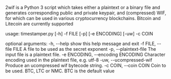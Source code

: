 2wif is a Python 3 script which takes either a plaintext or
a binary file and generates corresponding public and private 
keypair, and (compressed) WIF, for which can be used in
various cryptocurrency blockchains.
Bitcoin and Litecoin are currently supported


usage: timestamper.py [-h] -f FILE [-p] [-e ENCODING] [-uw] -c COIN

optional arguments:
  -h, --help            show this help message and exit
  -f FILE, --file FILE  A file to be used as the secret exponent
  -p, --plaintext-file  The input file is a plaintext file.
  -e ENCODING, --encoding ENCODING
                        Character encoding used in the plaintext file, e.g.
                        utf-8
  -uw, --ucompressed-wif
                        Produce an ucompressed wif bytecode string.
  -c COIN, --coin COIN  Coin to be used. BTC, LTC or NMC. BTC is the default
                        value
